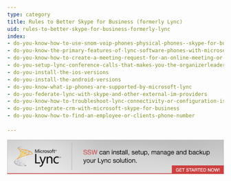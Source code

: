 ```yaml
---
type: category
title: Rules to Better Skype for Business (formerly Lync)
uid: rules-to-better-skype-for-business-formerly-lync
index:
- do-you-know-how-to-use-snom-voip-phones-physical-phones--skype-for-business
- do-you-know-the-primary-features-of-lync-software-phones-with-microsoft-lync
- do-you-know-how-to-create-a-meeting-request-for-an-online-meeting-or-conference-call
- do-you-setup-lync-conference-calls-that-makes-you-the-organizerleaderpresenter
- do-you-install-the-ios-versions
- do-you-install-the-android-versions
- do-you-know-what-ip-phones-are-supported-by-microsoft-lync
- do-you-federate-lync-with-skype-and-other-external-im-providers
- do-you-know-how-to-troubleshoot-lync-connectivity-or-configuration-issues
- do-you-integrate-crm-with-microsoft-skype-for-business
- do-you-know-how-to-find-an-employee-or-clients-phone-number

---
```

[
![](lync-ad.jpg)](http://www.ssw.com.au/ssw/Consulting/Lync.aspx)

